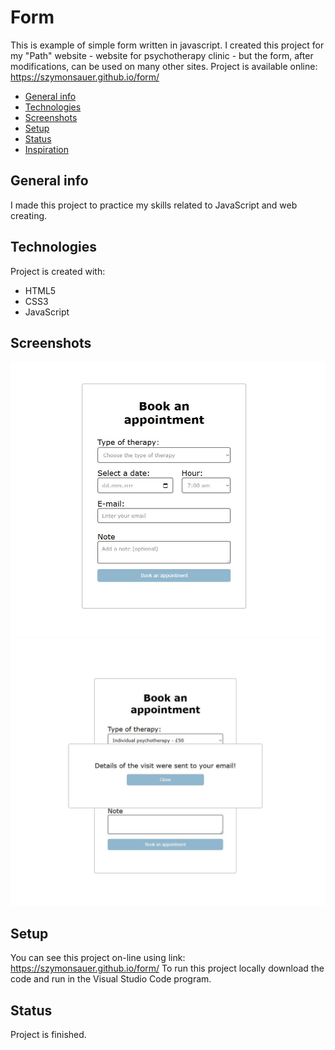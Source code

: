 # Form
This is example of simple form written in javascript. I created this project for my "Path" website - website for psychotherapy clinic - but the form, after modifications, can be used on many other sites.
Project is available online: https://szymonsauer.github.io/form/



* [General info](#general-info)
* [Technologies](#technologies)
* [Screenshots](#screenshots)
* [Setup](#setup)
* [Status](#status)
* [Inspiration](#inspiration)

## General info
I made this project to practice my skills related to JavaScript and web creating. 

## Technologies
Project is created with:
* HTML5
* CSS3
* JavaScript

## Screenshots
![Example screenshot](./img/1.JPG)
![Example screenshot](./img/2.JPG)


## Setup
You can see this project on-line using link: https://szymonsauer.github.io/form/
To run this project locally download the code and run in the Visual Studio Code program. 

## Status
Project is finished.
